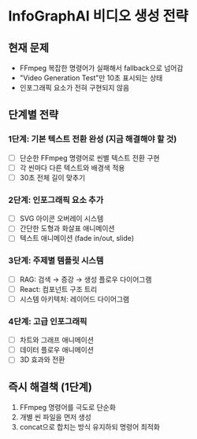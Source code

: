 # InfoGraphAI 비디오 생성 전략

## 현재 문제
- FFmpeg 복잡한 명령어가 실패해서 fallback으로 넘어감
- "Video Generation Test"만 10초 표시되는 상태
- 인포그래픽 요소가 전혀 구현되지 않음

## 단계별 전략

### 1단계: 기본 텍스트 전환 완성 (지금 해결해야 할 것)
- [ ] 단순한 FFmpeg 명령어로 씬별 텍스트 전환 구현
- [ ] 각 씬마다 다른 텍스트와 배경색 적용
- [ ] 30초 전체 길이 맞추기

### 2단계: 인포그래픽 요소 추가
- [ ] SVG 아이콘 오버레이 시스템
- [ ] 간단한 도형과 화살표 애니메이션
- [ ] 텍스트 애니메이션 (fade in/out, slide)

### 3단계: 주제별 템플릿 시스템
- [ ] RAG: 검색 → 증강 → 생성 플로우 다이어그램
- [ ] React: 컴포넌트 구조 트리
- [ ] 시스템 아키텍처: 레이어드 다이어그램

### 4단계: 고급 인포그래픽
- [ ] 차트와 그래프 애니메이션
- [ ] 데이터 플로우 애니메이션
- [ ] 3D 효과와 전환

## 즉시 해결책 (1단계)
1. FFmpeg 명령어를 극도로 단순화
2. 개별 씬 파일을 먼저 생성
3. concat으로 합치는 방식 유지하되 명령어 최적화